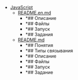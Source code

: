 - <a href = "E:\Node_projects\Node_Way\Education\Timur_Video_Node_Arhitecture\Part_2\AbstractionLayers-master\JavaScript\cat.JavaScript\dir.JavaScript.md">JavaScript</a>
    - <a href = "E:\Node_projects\Node_Way\Education\Timur_Video_Node_Arhitecture\Part_2\AbstractionLayers-master\JavaScript\README.en.md">README.en.md</a>
        - *## Описание
        - *## Файлы
        - *## Запуск
        - *## Задания
    - <a href = "E:\Node_projects\Node_Way\Education\Timur_Video_Node_Arhitecture\Part_2\AbstractionLayers-master\JavaScript\README.md">README.md</a>
        - *## Понятия
        - *## Типы связывания
        - *## Описание
        - *## Файлы
        - *## Запуск
        - *## Задание
